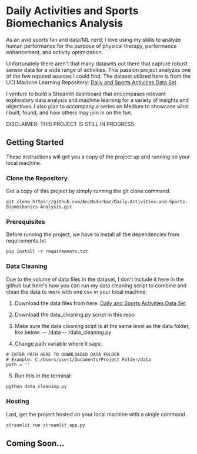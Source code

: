 # Daily Activities and Sports Biomechanics Analysis
As an avid sports fan and data/ML nerd, I love using my skills to analyze human performance for the purpose of physical therapy, performance enhancement, and activity optimization.

Unfortunately there aren't that many datasets out there that capture robust sensor data for a wide range of activities. This passion project analyzes one of the few reputed sources I could find. The dataset utilized here is from the UCI Machine Learning Repository: [Daily and Sports Activities Data Set](https://archive.ics.uci.edu/ml/datasets/daily+and+sports+activities#)

I venture to build a Streamlit dashboard that encompases relevant exploratory data analysis and machine learning for a variety of insights and objectives. I also plan to accompany a series on Medium to showcase what I built, found, and how others may join in on the fun.

DISCLAIMER: THIS PROJECT IS STILL IN PROGRESS.

## Getting Started

These instructions will get you a copy of the project up and running on your local machine.

### Clone the Repository

Get a copy of this project by simply running the git clone command.

``` git
git clone https://github.com/AniMadurkar/Daily-Activities-and-Sports-Biomechanics-Analysis.git
```

### Prerequisites

Before running the project, we have to install all the dependencies from requirements.txt

``` pip
pip install -r requirements.txt
```

### Data Cleaning

Due to the volume of data files in the dataset, I don't include it here in the github but here's how you can run my data cleaning script to combine and clean the data to work with one csv in your local machine:

1. Download the data files from here: [Daily and Sports Activities Data Set](https://archive.ics.uci.edu/ml/datasets/daily+and+sports+activities#)

2. Download the data_cleaning.py script in this repo

3. Make sure the data cleaning scipt is at the same level as the data folder, like below:
-- /data
-- /data_cleaning.py

4. Change path variable where it says:
 ``` 
# ENTER PATH HERE TO DOWNLOADED DATA FOLDER
# Example: C:/Users/user1/Documents/Project Folder/data
path = ''
```

5. Run this in the terminal:
 ``` cmd
python data_cleaning.py
```

### Hosting

Last, get the project hosted on your local machine with a single command.

``` cmd
streamlit run streamlit_app.py
```

## Coming Soon...
